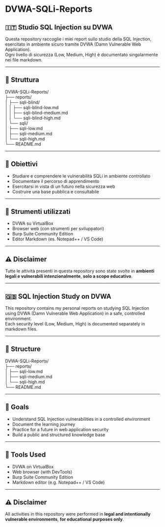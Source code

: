 
# DVWA-SQLi-Reports

## 🇮🇹 Studio SQL Injection su DVWA

Questa repository raccoglie i miei report sullo studio della SQL Injection, esercitato in ambiente sicuro tramite DVWA (Damn Vulnerable Web Application).  
Ogni livello di sicurezza (Low, Medium, High) è documentato singolarmente nei file markdown.

---

## 📁 Struttura

DVWA-SQLi-Reports/  
├── reports/  
│   ├── sqli-blind/  
│   │   ├── sqli-blind-low.md  
│   │   ├── sqli-blind-medium.md  
│   │   └── sqli-blind-high.md  
│   └── sqli/  
│       ├── sqli-low.md  
│       ├── sqli-medium.md  
│       └── sqli-high.md  
└── README.md

---

## 🎯 Obiettivi

- Studiare e comprendere le vulnerabilità SQLi in ambiente controllato  
- Documentare il percorso di apprendimento  
- Esercitarsi in vista di un futuro nella sicurezza web  
- Costruire una base pubblica e consultabile

---

## 🧰 Strumenti utilizzati

- DVWA su VirtualBox  
- Browser web (con strumenti per sviluppatori)  
- Burp Suite Community Edition  
- Editor Markdown (es. Notepad++ / VS Code)

---

## ⚠️ Disclaimer

Tutte le attività presenti in questa repository sono state svolte in **ambienti legali e vulnerabili intenzionalmente**, **solo a scopo educativo**.

---

## 🇬🇧 SQL Injection Study on DVWA

This repository contains my personal reports on studying SQL Injection using DVWA (Damn Vulnerable Web Application) in a safe, controlled environment.  
Each security level (Low, Medium, High) is documented separately in markdown files.

---

## 📁 Structure

DVWA-SQLi-Reports/  
├── reports/  
│   ├── sqli-low.md  
│   ├── sqli-medium.md  
│   └── sqli-high.md  
└── README.md

---

## 🎯 Goals

- Understand SQL Injection vulnerabilities in a controlled environment  
- Document the learning journey  
- Practice for a future in web application security  
- Build a public and structured knowledge base

---

## 🧰 Tools Used

- DVWA on VirtualBox  
- Web browser (with DevTools)  
- Burp Suite Community Edition  
- Markdown editor (e.g. Notepad++ / VS Code)

---

## ⚠️ Disclaimer

All activities in this repository were performed in **legal and intentionally vulnerable environments**, **for educational purposes only**.

